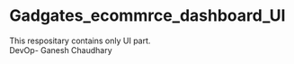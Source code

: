# Gadgates_ecommrce_dashboard_UI
This respositary contains only UI part.
<br> 
DevOp- Ganesh Chaudhary


